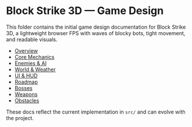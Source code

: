 # Block Strike 3D — Game Design

This folder contains the initial game design documentation for Block Strike 3D, a lightweight browser FPS with waves of blocky bots, tight movement, and readable visuals.

- [Overview](./overview.md)
- [Core Mechanics](./mechanics.md)
- [Enemies & AI](./enemies.md)
- [World & Weather](./world.md)
- [UI & HUD](./ui-hud.md)
- [Roadmap](./roadmap.md)
 - [Bosses](./bosses.md)
 - [Weapons](./weapons.md)
 - [Obstacles](./obstacles.md)

These docs reflect the current implementation in `src/` and can evolve with the project.


